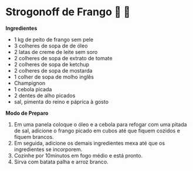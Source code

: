 # Strogonoff de Frango :chicken: :stew: 

**Ingredientes**

- 1 kg de peito de frango sem pele
- 3 colheres de sopa de de óleo
- 2 latas de creme de leite sem soro
- 2 colheres de sopa de extrato de tomate
- 2 colheres de sopa de ketchup
- 2 colheres de sopa de mostarda
- 1 colher de sopa de molho inglês
- Champignon
- 1 cebola picada
- 2 dentes de alho picados
- sal, pimenta do reino e páprica à gosto 



**Modo de Preparo**

1. Em uma panela coloque o óleo e a cebola para refogar com uma pitada de sal, adicione o frango picado em cubos até que fiquem cozidos e fiquem brancos.
2. Em seguida, adicione os demais ingredientes mexa até que os ingredientes se incorporem.
3. Cozinhe por 10minutos em fogo médio e está pronto.
4. Sirva com batata palha e arroz branco.





 


